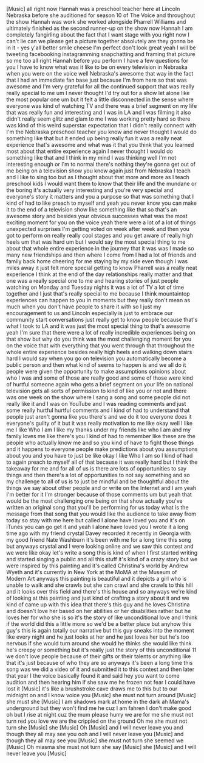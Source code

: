 
[Music]
all right now Hannah was a preschool
teacher here at Lincoln Nebraska before
she auditioned for season 10 of The
Voice and throughout the show Hannah was
work she worked alongside Pharrell
Williams and ultimately finished as the
second runner-up on the show now Hannah
I am completely fangirling about the
fact that I want stage with you right
now I can&#39;t lie can we please get a
picture together absolutely are they
gonna be in it - yes
y&#39;all better smile cheese I&#39;m perfect
don&#39;t look great yeah I will be tweeting
facebooking instagramming snapchatting
and framing that picture so me too all
right Hannah before you perform I have a
few questions for you I have to know
what was it like to be on every
television in Nebraska when you were on
the voice
well Nebraska&#39;s awesome that way in the
fact that I had an immediate fan base
just because I&#39;m from here so that was
awesome and I&#39;m very grateful for all
the continued support that was really
really special to me um I never thought
I&#39;d try out for a show let alone like
the most popular one um but it felt a
little disconnected in the sense where
everyone was kind of watching TV and
there was a brief segment on my life
that was really fun and interesting and
I was in LA and I was filming it also
didn&#39;t really seem glitz and glam to me
I was working pretty hard so there was
kind of this weird superstar expectation
that I didn&#39;t really connect with I&#39;m
the Nebraska preschool teacher you know
and never thought I would do something
like that but it ended up being really
fun it was a really neat experience
that&#39;s awesome and what was it that you
think that you learned most about that
entire experience again I never thought
I would do something like that and I
think in my mind I was thinking well I&#39;m
not interesting enough
or I&#39;m to normal
there&#39;s nothing they&#39;re gonna get out of
me being on a television show you know
again just from Nebraska I teach and I
like to sing too but as I thought about
that more and more as I teach preschool
kids I would want them to know that
their life and the mundane or the boring
it&#39;s actually very interesting and
you&#39;re very special and everyone&#39;s story
it matters and you a purpose so that was
something that I kind of had to like
preach to myself and yeah you never know
you can make it to the end of a
television show like something like that
so that&#39;s an awesome story and besides
your obvious successes what was the most
exciting moment for you on the voice
yeah there were a lot of a lot of things
unexpected surprises I&#39;m getting voted
on week after week and then you got to
perform on really really cool stages and
you get aware of really high heels um
that was hard um but I would say the
most special thing to me about that
whole entire experience in the journey
that it was was I made so many new
friendships and then where I come from I
had a lot of friends and family back
home cheering for me staying by my side
even though I was miles away it just
felt more special getting to know
Pharrell was a really neat experience I
think at the end of the day
relationships really matter and that one
was a really special one to me and
hearing stories of just people watching
on Monday and Tuesday nights it was a
lot of TV a lot of time together and I
just that&#39;s really special to me because
I think mountaintop experiences can
happen to you in moments but they really
don&#39;t mean as much when you don&#39;t have
people to share it with so I just my
encouragement to us and Lincoln
especially is just to embrace our
community start conversations just
really get to know people because that&#39;s
what I took to LA and it was just the
most special thing to
that&#39;s awesome yeah I&#39;m sure that there
were a lot of really incredible
experiences being on that show but why
do you think was the most challenging
moment for you on the voice that with
everything that you went through that
throughout the whole entire experience
besides really high heels and walking
down stairs hard I would say when you go
on television you automatically become a
public person and then what kind of
seems to happen is and we all do it
people were given the opportunity to
make assumptions opinions about who I
was and some of those are really good
and some of those were kind of hurtful
someone again who gets a brief segment
on your life on national television gets
all sorts of permission to kind of like
you or not and there was one week on the
show where I sang a song and some people
did not really like it and I was on
YouTube and I was reading comments and
just some really hurtful hurtful
comments and I kind of had to understand
that people just aren&#39;t gonna like you
there&#39;s and we do it too everyone does
it everyone&#39;s guilty of it but it was
really motivation to me like okay well I
like me I like Who I am
I like my thanks under my friends like
who I am and my family loves me like
there&#39;s you I kind of had to remember
like these are the people who actually
know me and so you kind of have to fight
those things and it happens to everyone
people make predictions about you
assumptions about you and you have to
just be like okay I like Who I am so I
kind of had to again preach to myself
all of that because it was really hard
but I think the takeaway for me and for
all of us is there are lots of
opportunities to say things and then
there&#39;s a lot of opportunities to not
say something and so my challenge to all
of us is to just be mindful and be
thoughtful about the things we say about
other people and or write on the
Internet
and I am yeah I&#39;m better for it I&#39;m
stronger because of those comments
um but yeah that would be the most
challenging one being on that show
actually you&#39;ve written an original song
that you&#39;ll be performing for us today
what is the message from that song that
you would like the audience to take away
from today so stay with me here but
called I alone have loved you and it&#39;s
on iTunes you can go get it and yeah I
alone have loved you I wrote it a long
time ago with my friend crystal Davey
recorded it recently in Georgia with my
good friend Nate Washburn it&#39;s been with
me for a long time this song but anyways
crystal and I were looking online and we
saw this contest and we were like okay
let&#39;s write a song this is kind of when
I first started writing and started
singing a public and all this stuff it&#39;s
kind of a crazy story but we were
inspired by this painting and it&#39;s
called Christina&#39;s world by Andrew Wyeth
and it&#39;s currently in New York at the
MoMA at the Museum of Modern Art anyways
this painting is beautiful and it
depicts a girl who is unable to walk and
she crawls but she can crawl and she
crawls to this hill and it looks over
this field and there&#39;s this house and so
anyways we&#39;re kind of looking at this
painting and just kind of crafting a
story about it and we kind of came up
with this idea that there&#39;s this guy and
he loves Christina and doesn&#39;t love her
based on her abilities or her
disabilities rather but he loves her for
who she is so it&#39;s the story of like
unconditional love and I think if the
world did this a little more so we&#39;d be
a better place but anyhow this guy&#39;s
this is again totally our narrative but
this guy sneaks into the moment like
every night and he just looks at her and
he just loves her but he&#39;s too nervous
if she would turn around she would he
thinks she would like think he&#39;s creepy
or something but it&#39;s really just the
story of this unconditional 11 we don&#39;t
love people because of their gifts or
their talents or anything like that it&#39;s
just because of who they are so anyways
it&#39;s been a long time this
song was we did a video of it and
submitted it to this contest and then
later that year I the voice basically
found it and said hey you want to come
audition and then hearing him if she saw
me he frozen not fear I could have lost
it
[Music]
it&#39;s like a brushstroke cave draws me to
this but to our midnight on and I know
voice you
[Music]
she must not turn around
[Music]
she must she
[Music]
I am shadows mark at home in the dark
ah Mama&#39;s underground but they won&#39;t
find me he
cuz I am fahren I don&#39;t make good oh but
I rise at night
cuz the mum please hurry we are
for me
she must not turn red
you love we are the crippled on the
ground
Oh me
she must not turn she
[Music]
she
[Music]
Oh
[Music]
and I will never leave you and though
they all may see you
ooh and I will never leave you
[Music]
and though they all may see you
[Music]
she must not turn
she seemed
we
[Music]
Oh miasma
she must not turn
she say
[Music]
she
[Music]
and I will never leave you
[Music]
